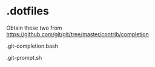 .dotfiles
=========

Obtain these two from https://github.com/git/git/tree/master/contrib/completion

.git-completion.bash

.git-prompt.sh
